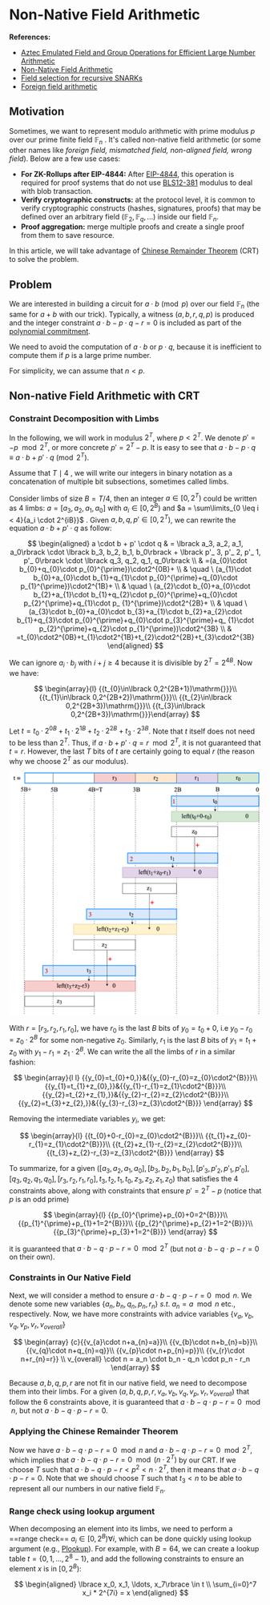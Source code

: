 # Non-Native Field Arithmetic

**References:**

- [Aztec Emulated Field and Group Operations for Efficient Large Number Arithmetic](https://hackmd.io/@kullervo/cryptographyExplorations/%2F%40kullervo%2FbignumberCircuits)
- [Non-Native Field Arithmetic](https://hackmd.io/@JkY-zACaSqerTtn_UwFjKg/SJZw6x75o)
- [Field selection for recursive SNARKs](https://medium.com/delendum/field-selection-for-recursive-snarks-726ad56c3a3c)
- [Foreign field arithmetic](https://www.youtube.com/watch?v=IBeo5epQoYo)

## Motivation

Sometimes, we want to represent modulo arithmetic with prime modulus $p$ over our prime finite field $\mathbb{F}_n$ . It's called
non-native field arithmetic (or some other names like *foreign field, mismatched field, non-aligned field, wrong field*). Below are a
few use cases:

- **For ZK-Rollups after EIP-4844:** After [EIP-4844](zk_rollups_after_eip4844.md), this operation is required for proof systems that
  do not
  use [BLS12-381](../terms/bls12-381.md) modulus to deal with blob transaction.
- **Verify cryptographic constructs:** at the protocol level, it is common to verify cryptographic constructs (hashes, signatures,
  proofs) that may be defined over an arbitrary field ($\mathbb{F}_2, \mathbb{F}_q, ...$) inside our field $\mathbb{F}_n$.
- **Proof aggregation:** merge multiple proofs and create a single proof from them to save resource.

In this article, we will take advantage of [Chinese Remainder Theorem](../terms/chinese_remainder_theorem.md) (CRT) to solve the problem.

## Problem

We are interested in building a circuit for $a \cdot b \pmod p$ over our field $\mathbb{F}_n$ (the same for $a+b$ with our trick).
Typically, a witness $(a,b,r,q,p)$ is produced and the integer constraint $a \cdot b - p \cdot q - r = 0$ is included as part of
the [polynomial commitment](../terms/polynomial-commitment/000_polynomial_commitment.md).

We need to avoid the computation of $a \cdot b$ or $p \cdot q$, because it is inefficient to compute them if $p$ is a large prime
number.

For simplicity, we can assume that $n < p$.

## Non-native Field Arithmetic with CRT

### Constraint Decomposition with Limbs

In the following, we will work in modulus $2^T$, where $p < 2^T$. We denote $p' = -p \mod 2^T$, or more concrete $p' = 2^T - p$. It is
easy to see that $a \cdot b - p \cdot q \equiv a \cdot b + p' \cdot q \pmod{2^T}$.

Assume that $T \mid 4$ , we will write our integers in binary notation as a concatenation of multiple bit subsections, sometimes called
limbs.

Consider limbs of size $B = T / 4$, then an integer $a \in \lbrack 0, 2^T)$ could be written as $4$ limbs: $a = \lbrack a_3, a_2, a_1,
a_0\rbrack$ with
$a_i \in \lbrack 0, 2^B)$ and $a = \sum\limits_{0 \leq i < 4}{a_i \cdot 2^{iB}}$ . Given $a,b,q,p' \in \lbrack 0, 2^T)$, we can rewrite
the equation
$a \cdot b + p' \cdot q$ as follow:

$$
\begin{aligned}
a \cdot b + p' \cdot q & = \lbrack a_3, a_2, a_1, a_0\rbrack \cdot \lbrack b_3, b_2, b_1, b_0\rbrack + \lbrack p'_ 3, p'_ 2, p'_ 1, p'_
0\rbrack \cdot \lbrack q_3, q_2, q_1, q_0\rbrack \\
& =(a_{0}\cdot b_{0}+q_{0}\cdot p_{0}^{\prime})\cdot2^{0B}+ \\
& \quad \ (a_{1}\cdot b_{0}+a_{0}\cdot b_{1}+q_{1}\cdot p_{0}^{\prime}+q_{0}\cdot p_{1}^{\prime})\cdot2^{1B}+ \\
& \quad \ (a_{2}\cdot b_{0}+a_{0}\cdot b_{2}+a_{1}\cdot b_{1}+q_{2}\cdot p_{0}^{\prime}+q_{0}\cdot p_{2}^{\prime}+q_{1}\cdot p_
{1}^{\prime})\cdot2^{2B}+ \\
& \quad \ (a_{3}\cdot b_{0}+a_{0}\cdot b_{3}+a_{1}\cdot b_{2}+a_{2}\cdot b_{1}+q_{3}\cdot p_{0}^{\prime}+q_{0}\cdot p_{3}^{\prime}+q_
{1}\cdot p_{2}^{\prime}+q_{2}\cdot p_{1}^{\prime})\cdot2^{3B} \\
& =t_{0}\cdot2^{0B}+t_{1}\cdot2^{1B}+t_{2}\cdot2^{2B}+t_{3}\cdot2^{3B}
\end{aligned}
$$

We can ignore $a_i \cdot b_j$ with $i+j \geq 4$ because it is divisible by $2^T = 2^{4B}$. Now we have:

$$
\begin{array}{l}
{{t_{0}\in\lbrack 0,2^{2B+1})\mathrm{}}}\\
{{t_{1}\in\lbrack 0,2^{2B+2})\mathrm{}}}\\
{{t_{2}\in\lbrack 0,2^{2B+3})\mathrm{}}}\\
{{t_{3}\in\lbrack 0,2^{2B+3})\mathrm{}}}\end{array}
$$

Let $t = t_{0}\cdot2^{0B}+t_{1}\cdot2^{1B}+t_{2}\cdot2^{2B}+t_{3}\cdot2^{3B}$. Note that $t$ itself does not need to be less than
$2^T$. Thus, if $a \cdot b + p' \cdot q = r \mod 2^T$, it is not guaranteed that $t = r$. However, the last $T$ bits of $t$ are
certainly going to equal $r$ (the reason why we choose $2^T$ as our modulus).

![non_native_field_arithmetic](attachments/non_native_field_arithmetic.png)

With $r = \lbrack r_3, r_2, r_1, r_0\rbrack$, we have $r_0$ is the last $B$ bits of $y_0 = t_0 + 0$, i.e $y_0-r_0 = z_0 \cdot 2^B$ for
some
non-negative $z_0$. Similarly, $r_1$ is the last $B$ bits of $y_1 = t_1 + z_0$ with $y_1 - r_1 = z_1 \cdot 2^B$. We can write the all
the
limbs of $r$ in a similar fashion:

$$
\begin{array}{l l}
{{y_{0}=t_{0}+0,}}&{{y_{0}-r_{0}=z_{0}\cdot2^{B}}}\\
{{y_{1}=t_{1}+z_{0},}}&{{y_{1}-r_{1}=z_{1}\cdot2^{B}}}\\
{{y_{2}=t_{2}+z_{1},}}&{{y_{2}-r_{2}=z_{2}\cdot2^{B}}}\\
{{y_{2}=t_{3}+z_{2},}}&{{y_{3}-r_{3}=z_{3}\cdot2^{B}}}
\end{array}
$$

Removing the intermediate variables $y_i$, we get:

$$
\begin{array}{l}
{{t_{0}+0-r_{0}=z_{0}\cdot2^{B}}}\\
{{t_{1}+z_{0}-r_{1}=z_{1}\cdot2^{B}}}\\
{{t_{2}+z_{1}-r_{2}=z_{2}\cdot2^{B}}}\\
{{t_{3}+z_{2}-r_{3}=z_{3}\cdot2^{B}}}
\end{array}
$$

To summarize, for a given $(\lbrack a_3,a_2,a_1,a_0\rbrack, \lbrack b_3, b_2, b_1, b_0\rbrack, \lbrack p'_3, p'_2, p'_1, p'_0\rbrack,
\lbrack q_3, q_2, q_1, q_0\rbrack, \lbrack r_3,r_2,r_1,r_0\rbrack,t_3,t_2,t_1,t_0, z_3,z_2,z_1,z_0)$
that satisfies the 4 constraints above, along with constraints that ensure $p'=2^T-p$ (notice that $p$ is an odd prime)

$$
\begin{array}{l}
{{p_{0}^{\prime}+p_{0}+0=2^{B}}}\\
{{p_{1}^{\prime}+p_{1}+1=2^{B}}}\\
{{p_{2}^{\prime}+p_{2}+1=2^{B}}}\\
{{p_{3}^{\prime}+p_{3}+1=2^{B}}}
\end{array}
$$

it is guaranteed that $a \cdot b - q \cdot p - r = 0 \mod 2^T$ (but not $a \cdot b - q \cdot p - r = 0$ on their own).

### Constraints in Our Native Field

Next, we will consider a method to ensure $a \cdot b - q \cdot p - r = 0 \mod n$. We denote some new variables $\lbrace a_n, b_n, q_n,
p_n,
r_n\rbrace \ s.t.\ a_n = a \mod n$ etc., respectively. Now, we have more constraints with advice variables $\lbrace v_a, v_b, v_q, v_p,
v_r, v_
{overall}\rbrace$

$$
\begin{array}
{c}{{v_{a}\cdot n+a_{n}=a}}\\
{{v_{b}\cdot n+b_{n}=b}}\\
{{v_{q}\cdot n+q_{n}=q}}\\
{{v_{p}\cdot n+p_{n}=p}}\\
{{v_{r}\cdot n+r_{n}=r}} \\
v_{overall} \cdot n = a_n \cdot b_n - q_n \cdot p_n - r_n
\end{array}
$$

Because $a,b,q,p,r$ are not fit in our native field, we need to decompose them into their limbs.
For a given $(a,b,q,p,r,v_a, v_b, v_q, v_p, v_r, v_{overall})$ that follow the 6 constraints above, it is guaranteed that $a \cdot b -
q \cdot p - r = 0 \mod n$, but not $a \cdot b - q \cdot p - r = 0$.

### Applying the Chinese Remainder Theorem

Now we have $a \cdot b - q \cdot p - r = 0 \mod n$ and $a \cdot b - q \cdot p - r = 0 \mod 2^T$, which implies that $a \cdot b - q
\cdot p - r = 0 \mod (n \cdot 2^T)$ by our CRT. If we choose $T$ such that $a \cdot b - q \cdot p - r < p^2 < n \cdot 2^T$, then it
means that $a \cdot b - q \cdot p - r = 0$. Note that we should choose $T$ such that $t_3 < n$ to be able to represent all our numbers
in our native field $\mathbb{F}_n$.

### Range check using lookup argument

When decomposing an element into its limbs, we need to perform a ==range check== $a_i \in [0, 2^B) \forall i$, which can be done quickly using lookup argument (e.g., [Plookup](./plookup.md)). For example, with $B = 64$, we can create a lookup table $t = \lbrace 0, 1, ..., 2^8-1\rbrace$, and add the following constraints to ensure an element $x$ is in $[0, 2^B)$:



$$
\begin{aligned}
\lbrace x_0, x_1, \ldots, x_7\rbrace \in t \\
\sum_{i=0}^7 x_i * 2^{7i} = x
\end{aligned}
$$
